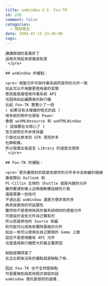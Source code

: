 ```yaml
---
title: wxWindow V.S. Fox-TK
id: 226
comment: false
categories:
  - 頭殼壞去
date: 2004-07-15 23:46:00
tags:
---
```


    講講兩個的差異好了
    這兩天用起來感覺就有差
    `</pre>

    ## wxWindow 的優點：

    <pre>`視窗元件可與作業系統所提供的元件一致
    如此可以不用變更使用者的習慣
    應該是直接使用作業系統 API
    也因為如此編碼後的執行檔
    比起 Fox-TK 整整小了一倍
    ( 如果沒有太複雜的程式的話 )
    很多新的物件也很有 Power
    像是 wxXMLResource 和 wxHTMLWindow
    ( 這個實在太噁心了 )
    官方說明文件非常詳盡
    介面也比原本的 GTK 漂亮許多
    社群較廣，
    所以發展出各語言 Library 的速度也很快
    `</pre>

    ## Fox-TK 的優點：

    <pre>`首先要提到的就是他提供的元件多半走絢麗的路線
    像是類似 Outlook 和
    PC-Cillin 左側的 Shuttle 就是內建的元件
    雖然要達到像上述兩個軟體這樣的介面
    還是需要一些技巧
    不過比起 wxWindow 還是方便非常的多
    再來就是他的可延展性
    雖然他不是使用與該作業系統相同的視窗元件
    可是由於這些元件自己獨有的
    所以若是將他的 Source 改編
    則可能可以成為有獨特風格的元件
    如此一來可以使用在自己開發的 Game 上面
    這些不是使用繼有 API 元件
    也是造成執行檔肥大的最主要原因

    缺點就懶得寫了
    反正比較後沒有的優點就是缺點了嘛.

    因此 Fox-TK 也不全然是缺點
    可是要做到與其他程式相容的話
    wxWindow 真的是很好的選擇.
    